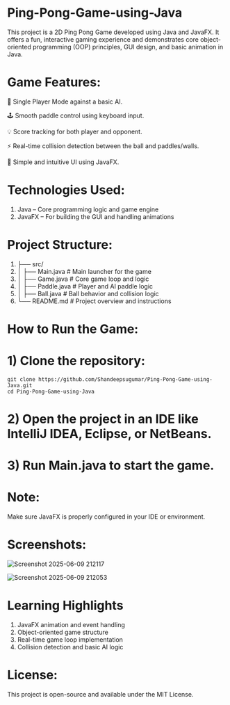 # Ping-Pong-Game-using-Java
This project is a 2D Ping Pong Game developed using Java and JavaFX. It offers a fun, interactive gaming experience and demonstrates core object-oriented programming (OOP) principles, GUI design, and basic animation in Java.

# Game Features:
  🎯 Single Player Mode against a basic AI.
  
  🕹️ Smooth paddle control using keyboard input.
  
  💡 Score tracking for both player and opponent.
  
  ⚡ Real-time collision detection between the ball and paddles/walls.
  
  🎨 Simple and intuitive UI using JavaFX.

# Technologies Used:
  1) Java – Core programming logic and game engine
  2) JavaFX – For building the GUI and handling animations

# Project Structure:
1) ├── src/
2) │   ├── Main.java              # Main launcher for the game
3) │   ├── Game.java              # Core game loop and logic
4) │   ├── Paddle.java            # Player and AI paddle logic
5) │   ├── Ball.java              # Ball behavior and collision logic
6) └── README.md                  # Project overview and instructions

# How to Run the Game:
  # 1) Clone the repository:
    git clone https://github.com/Shandeepsugumar/Ping-Pong-Game-using-Java.git
    cd Ping-Pong-Game-using-Java
  # 2) Open the project in an IDE like IntelliJ IDEA, Eclipse, or NetBeans.
  # 3) Run Main.java to start the game.
  # Note: 
  Make sure JavaFX is properly configured in your IDE or environment.

# Screenshots:
![Screenshot 2025-06-09 212117](https://github.com/user-attachments/assets/17846c25-f8e8-4380-8987-ddc63da8de16)

![Screenshot 2025-06-09 212053](https://github.com/user-attachments/assets/6c927927-d3eb-461c-a479-7486c54c4d0d)




#  Learning Highlights
  1) JavaFX animation and event handling
  2) Object-oriented game structure
  3) Real-time game loop implementation
  4) Collision detection and basic AI logic

#  License:
 This project is open-source and available under the MIT License.




